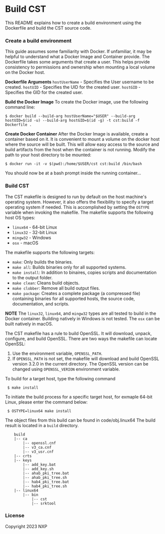 # Build CST

This README explains how to create a build environment using the Dockerfile and build the CST source code.

### Create a build environment

This guide assumes some familiarity with Docker. If unfamiliar, it may be helpful to understand what a Docker Image and Container provide.
The Dockerfile takes some arguments that create a user. This helps provide consistency to permissions and ownership when mounting a local volume on the Docker host.

**Dockerfile Arguments**
   `hostUserName` - Specifies the User username to be created.
   `hostUID` - Specifies the UID for the created user.
   `hostGID` - Specifies the GID for the created user.

**Build the Docker Image**
To create the Docker image, use the following command line:

` $ docker build --build-arg hostUserName="$USER" --build-arg hostUID=$(id -u) --build-arg hostGID=$(id -g) -t cst:build -f Dockerfile . `

**Create Docker Container**
After the Docker Image is available, create a container based on it. It is convenient to mount a volume on the docker host where the source will be built. This will allow easy access to the source and build artifacts from the host when the container is not running.
Modify the path to your host directory to be mounted:

` $ docker run -it -v $(pwd):/home/$USER/cst cst:build /bin/bash `

You should now be at a bash prompt inside the running container...

### Build CST

The CST makefile is designed to run by default on the host machine's operating system. However, it also offers the flexibility to specify a target operating system if needed. This is accomplished by setting the `OSTYPE` variable when invoking the makefile. The makefile supports  the following host OS types:

 - `linux64` - 64-bit Linux 
 - `linux32` - 32-bit Linux 
 - `mingw32` - Windows
 - `osx` - macOS

The makefile supports the following targets: 

 - `make`: Only builds the binaries. 
 - `make all`: Builds binaries only for all supported systems. 
 - `make install`: In addition to binaires, copies scripts and documentation to the output folder. 
 - `make clean`: Cleans build objects.
 - `make clobber`: Remove all build output files.
 - `make package`: Creates a complete package (a compressed file) containing binaries for all supported hosts, the source code, documentation, and scripts.

**NOTE** 
The `linux32`, `linux64`, and `mingw32` types are all tested to build in the Docker container. Building natively in Windows is not tested. The `osx` can be built natively in macOS.

The CST makefile has a rule to build OpenSSL. It will download, unpack, configure, and build OpenSSL. There are two ways the makefile can locate OpenSSL:

 1. Use the environment variable, `OPENSSL_PATH`. 
 2. If `OPENSSL_PATH` is not set, the makefile will download and build OpenSSL version 3.2.0 in the current directory. The OpenSSL version can be changed  using `OPENSSL_VERION` environment variable.

To build for a target host, type the following command

` $ make install`

To initiate the build process for a specific target host, for exmaple 64-bit Linux, please enter the command below:

` $ OSTYPE=linux64 make install`

The object files from this build can be found in code/obj.linux64
The build result is located in a ``build`` directory.

```
    build
    |-- ca
        |-- openssl.cnf
        |-- v3_ca.cnf
        |-- v3_usr.cnf
    |-- crts
    |-- keys
        |-- add_key.bat
        |-- add_key.sh
        |-- ahab_pki_tree.bat
        |-- ahab_pki_tree.sh
        |-- hab4_pki_tree.bat
        |-- hab4_pki_tree.sh
    |-- linux64
        |-- bin
            |-- cst
            |-- srktool
```

### License
Copyright 2023 NXP

